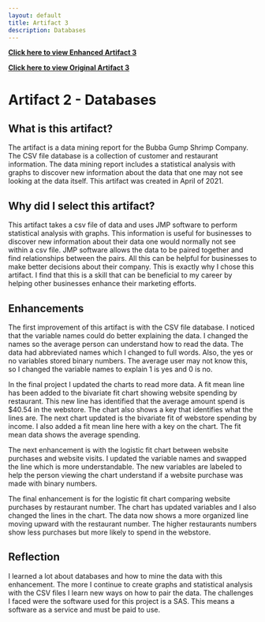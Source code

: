 ```yaml
---
layout: default
title: Artifact 3
description: Databases
---
```


[**Click here to view Enhanced Artifact 3**](https://github.com/Matt87c/Matt87c.github.io/tree/main/Artifacts/artifact3)

[**Click here to view Original Artifact 3**](https://github.com/Matt87c/Matt87c.github.io/tree/main/originalArtifact3.docx)

# Artifact 2 - Databases
## What is this artifact?
The artifact is a data mining report for the Bubba Gump Shrimp Company. The CSV file database is a collection of customer and restaurant information. The data mining report includes a statistical analysis with graphs to discover new information about the data that one may not see looking at the data itself. This artifact was created in April of 2021.

## Why did I select this artifact?
This artifact takes a csv file of data and uses JMP software to perform statistical analysis with graphs.  This information is useful for businesses to discover new information about their data one would normally not see within a csv file.  JMP software allows the data to be paired together and find relationships between the pairs.  All this can be helpful for businesses to make better decisions about their company.  This is exactly why I chose this artifact.  I find that this is a skill that can be beneficial to my career by helping other businesses enhance their marketing efforts.

## Enhancements
The first improvement of this artifact is with the CSV file database.  I noticed that the variable names could do better explaining the data.  I changed the names so the average person can understand how to read the data.  The data had abbreviated names which I changed to full words.  Also, the yes or no variables stored binary numbers.  The average user may not know this, so I changed the variable names to explain 1 is yes and 0 is no.

In the final project I updated the charts to read more data.  A fit mean line has been added to the bivariate fit chart showing website spending by restaurant.  This new line has identified that the average amount spend is $40.54 in the webstore.  The chart also shows a key that identifies what the lines are.  The next chart updated is the bivariate fit of webstore spending by income.  I also added a fit mean line here with a key on the chart.  The fit mean data shows the average spending.

The next enhancement is with the logistic fit chart between website purchases and website visits.  I updated the variable names and swapped the line which is more understandable.  The new variables are labeled to help the person viewing the chart understand if a website purchase was made with binary numbers.

The final enhancement is for the logistic fit chart comparing website purchases by restaurant number.  The chart has updated variables and I also changed the lines in the chart.  The data now shows a more organized line moving upward with the restaurant number.  The higher restaurants numbers show less purchases but more likely to spend in the webstore. 

## Reflection
I learned a lot about databases and how to mine the data with this enhancement.  The more I continue to create graphs and statistical analysis with the CSV files I learn new ways on how to pair the data.  The challenges I faced were the software used for this project is a SAS.  This means a software as a service and must be paid to use.  
